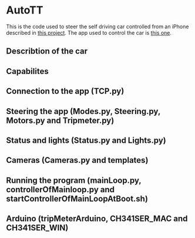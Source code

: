 # AutoTT
This is the code used to steer the self driving car controlled from an iPhone described in [this project](https://autottblog.wordpress.com). The app used to control the car is [this one](https://github.com/task123/AutoTTApp).

## Describtion of the car

## Capabilites

## Connection to the app (TCP.py)

## Steering the app (Modes.py, Steering.py, Motors.py and Tripmeter.py)

## Status and lights (Status.py and Lights.py)

## Cameras (Cameras.py and templates)

## Running the program (mainLoop.py, controllerOfMainloop.py and startControllerOfMainLoopAtBoot.sh)

## Arduino (tripMeterArduino, CH341SER_MAC and CH341SER_WIN)
